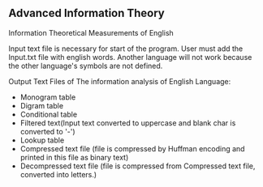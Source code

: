 ## Advanced Information Theory
 Information Theoretical Measurements of English

Input text file is necessary for start of the program. User must add the Input.txt file with english words. Another language will not work because the other language's symbols are not defined.

Output Text Files of The information analysis of English Language:

* Monogram table
* Digram table
* Conditional table
* Filtered text(Input text converted to uppercase and blank char is converted to '-')
* Lookup table
* Compressed text file (file is compressed by Huffman encoding and printed in this file as binary text)
* Decompressed text file (file is compressed from Compressed text file, converted into letters.)
